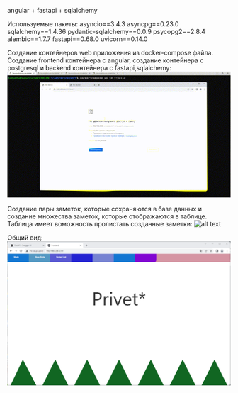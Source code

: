 angular + fastapi + sqlalchemy

Используемые пакеты:
asyncio==3.4.3
asyncpg==0.23.0
sqlalchemy==1.4.36
pydantic-sqlalchemy==0.0.9
psycopg2==2.8.4
alembic==1.7.7
fastapi==0.68.0
uvicorn==0.14.0

Создание контейнеров web приложения из docker-compose файла. Создание frontend контейнера с angular, создание контейнера с postgresql и backend контейнера с fastapi,sqlalchemy:
![alt text](https://github.com/eaxr/aehrerhrehsdrf/blob/main/images/fa1.gif?raw=true)

Создание пары заметок, которые сохраняются в базе данных и создание множества заметок, которые отображаются в таблице. Таблица имеет воможность пролистать созданные заметки:
![alt text](https://github.com/eaxr/aehrerhrehsdrf/blob/main/images/fa2.gif?raw=true)

Общий вид:
![alt text](https://github.com/eaxr/aehrerhrehsdrf/blob/main/images/image.png?raw=true)
